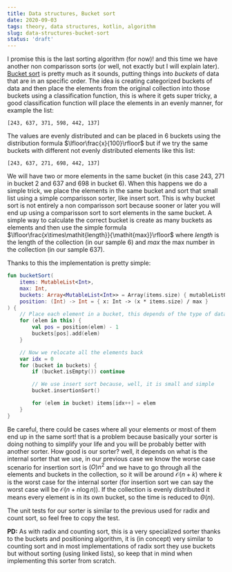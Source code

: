 ```yaml
---
title: Data structures, Bucket sort
date: 2020-09-03
tags: theory, data structures, kotlin, algorithm
slug: data-structures-bucket-sort
status: 'draft'
---
```


I promise this is the last sorting algorithm (for now)! and this time we have another non comparisson sorts (or well, not exactly but I will explain later). [Bucket sort]() is pretty much as it sounds, putting things into _buckets_ of data that are in an specific order. The idea is creating categorized buckets of data and then place the elements from the original collection into those buckets using a classification function, this is where it gets super tricky, a good classification function will place the elements in an evenly manner, for example the list:

```
[243, 637, 371, 598, 442, 137]
```

The values are evenly distributed and can be placed in 6 buckets using the distribution formula $\lfloor\frac{x}{100}\rfloor$ but if we try the same buckets with different not evenly distributed elements like this list:

```
[243, 637, 271, 698, 442, 137]
```

We will have two or more elements in the same bucket (in this case 243, 271 in bucket 2 and 637 and 698 in bucket 6). When this happens we do a simple trick, we place the elements in the same bucket and sort that small list using a simple comparisson sorter, like insert sort. This is why bucket sort is not entirely a non comparisson sort because sooner or later you will end up using a comparisson sort to sort elements in the same bucket. A simple way to calculate the correct bucket is create as many buckets as elements and then use the simple formula $\lfloor\frac{x\times\mathit{length}}{\mathit{max}}\rfloor$ where $\mathit{length}$ is the length of the collection (in our sample $6$) and $\mathit{max}$ the max number in the collection (in our sample $637$).

Thanks to this the implementation is pretty simple:

```kotlin
fun bucketSort(
    items: MutableList<Int>,
    max: Int,
    buckets: Array<MutableList<Int>> = Array(items.size) { mutableListOf() },
    position: (Int) -> Int = { x: Int -> (x * items.size) / max }
) {
    // Place each element in a bucket, this depends of the type of data
    for (elem in this) {
        val pos = position(elem) - 1
        buckets[pos].add(elem)
    }

    // Now we relocate all the elements back
    var idx = 0
    for (bucket in buckets) {
        if (bucket.isEmpty()) continue

        // We use insert sort because, well, it is small and simple
        bucket.insertionSort()

        for (elem in bucket) items[idx++] = elem
    }
}
```

Be careful, there could be cases where all your elements or most of them end up in the same sort! that is a problem because basically your sorter is doing nothing to simplify your life and you will be probably better with another sorter. How good is our sorter? well, it depends on what is the internal sorter that we use, in our previous case we know the worse case scenario for insertion sort is $\mathcal(O){n^2}$ and we have to go through all the elements and buckets in the collection, so it will be around $\mathcal{O}(n + k)$ where $k$ is the worst case for the internal sorter (for insertion sort we can say the worst case will be $\mathcal{O}(n + n \log{n})$). If the collection is evenly distributed it means every element is in its own bucket, so the time is reduced to $\Theta(n)$.

The unit tests for our sorter is similar to the previous used for radix and count sort, so feel free to copy the test.

**PD:** As with radix and counting sort, this is a very specialized sorter thanks to the buckets and positioning algorithm, it is (in concept) very similar to counting sort and in most implementations of radix sort they use buckets but without sorting (using linked lists), so keep that in mind when implementing this sorter from scratch.
